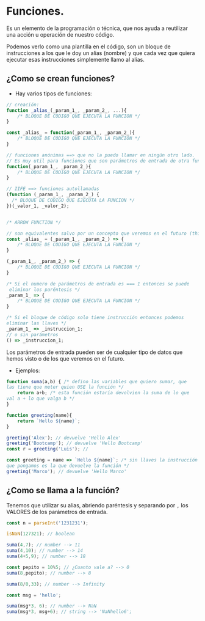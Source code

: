 # Funciones.

Es un elemento de la programación o técnica, que nos ayuda a reutilizar 
una acción u operación de nuestro código.

Podemos verlo como una plantilla en el código, son un bloque de instrucciones
a los que le doy un alias (nombre) y que cada vez que quiera ejecutar esas 
instrucciones simplemente llamo al alias.

## ¿Como se crean funciones?

- Hay varios tipos de funciones:

```js
// creación:
function _alias_(_param_1_, _param_2_, ...){
    /* BLOQUE DE CODIGO QUE EJECUTA LA FUNCION */
}

const _alias_ = function(_param_1_, _param_2_){
    /* BLOQUE DE CODIGO QUE EJECUTA LA FUNCION */
}

// funciones anónimas ==> que no la puedo llamar en ningún otro lado. 
// Es muy util para funciones que son parámetros de entrada de otra funcion.
function(_param_1_, _param_2_){
    /* BLOQUE DE CODIGO QUE EJECUTA LA FUNCION */
}

// IIFE ==> funciones autollamadas
(function (_param_1_, _param_2_) {
  /* BLOQUE DE CODIGO QUE EJECUTA LA FUNCION */
})(_valor_1, _valor_2);


/* ARROW FUNCTION */

// son equivalentes salvo por un concepto que veremos en el futuro (this)
const _alias_ = (_param_1_, _param_2_) => {
    /* BLOQUE DE CODIGO QUE EJECUTA LA FUNCION */
}

(_param_1_, _param_2_) => {
    /* BLOQUE DE CODIGO QUE EJECUTA LA FUNCION */
}

/* Si el numero de parámetros de entrada es === 1 entonces se puede
 eliminar los paréntesis */
_param_1_ => {
    /* BLOQUE DE CODIGO QUE EJECUTA LA FUNCION */
}

/* Si el bloque de código solo tiene instrucción entonces podemos 
eliminar las llaves */
_param_1_ => _instruccion_1;
// o sin parámetros
() => _instruccion_1;
```

Los parámetros de entrada pueden ser de cualquier tipo de datos que 
hemos visto o de los que veremos en el futuro.

- Ejemplos:

```js
function suma(a,b) { /* defino las variables que quiero sumar, que 
las tiene que meter quien USE la función */
    return a+b; /* esta función estaría devolvien la suma de lo que 
val a + lo que valga b */
}

function greeting(name){
    return `Hello ${name}`;
}

greeting('Alex'); // devuelve 'Hello Alex'
greeting('Bootcamp'); // devuelve 'Hello Bootcamp'
const r = greeting('Luis'); // 

const greeting = name => `Hello ${name}`; /* sin llaves la instrucción 
que pongamos es la que devuelve la función */
greeting('Marco'); // devuelve 'Hello Marco'
```

## ¿Como se llama a la función?

Tenemos que utilizar su alias, abriendo paréntesis y separando por `,` 
los VALORES de los parámetros de entrada.

```js
const n = parseInt('1231231');

isNaN(127321); // boolean

suma(4,7); // number --> 11
suma(4,10); // number --> 14
suma(4+5,9); // number --> 18

const pepito = 10%5; // ¿Cuanto vale a? --> 0
suma(8,pepito); // number --> 8

suma(8/0,33); // number --> Infinity

const msg = 'hello';

suma(msg*3, 6); // number --> NaN
suma(msg*3, msg+6); // string --> 'NaNhello6';
```
